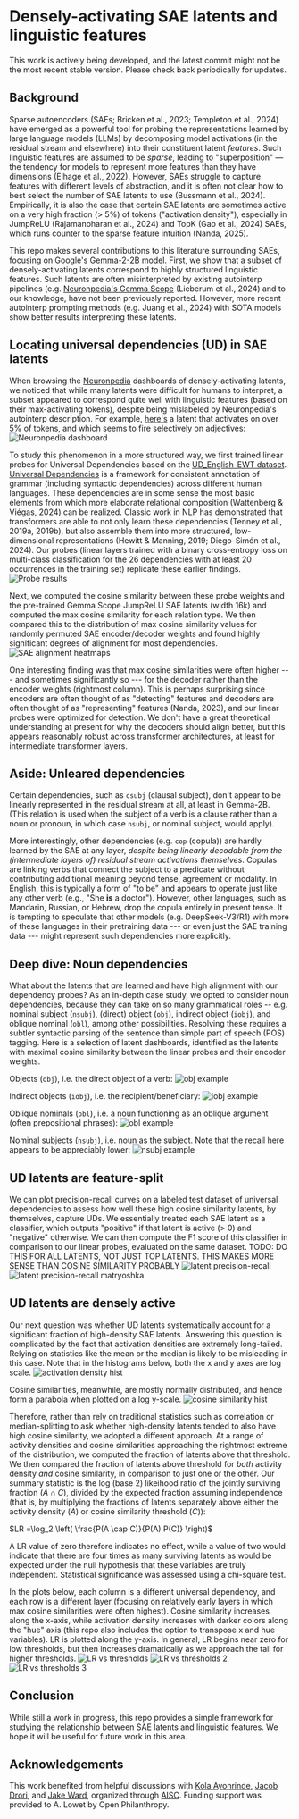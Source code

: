 # Densely-activating SAE latents and linguistic features

This work is actively being developed, and the latest commit might not be the most recent stable version. Please check back periodically for updates.

## Background

Sparse autoencoders (SAEs; Bricken et al., 2023; Templeton et al., 2024) have emerged as a powerful tool for probing the representations learned by large language models (LLMs) by decomposing model activations (in the residual stream and elsewhere) into their constituent latent *features*. Such linguistic features are assumed to be *sparse*, leading to "superposition" — the tendency for models to represent more features than they have dimensions (Elhage et al., 2022). However, SAEs struggle to capture features with different levels of abstraction, and it is often not clear how to best select the number of SAE latents to use (Bussmann et al., 2024). Empirically, it is also the case that certain SAE latents are sometimes active on a very high fraction (> 5%) of tokens ("activation density"), especially in JumpReLU (Rajamanoharan et al., 2024) and TopK (Gao et al., 2024) SAEs, which runs counter to the sparse feature intuition (Nanda, 2025).

This repo makes several contributions to this literature surrounding SAEs, focusing on Google's [Gemma-2-2B model](https://huggingface.co/google/gemma-2-2b). First, we show that a subset of densely-activating latents correspond to highly structured linguistic features. Such latents are often misinterpreted by existing autointerp pipelines (e.g. [Neuronpedia's Gemma Scope](https://www.neuronpedia.org/gemma-scope#main) (Lieberum et al., 2024) and to our knowledge, have not been previously reported. However, more recent autointerp prompting methods (e.g. Juang et al., 2024) with SOTA models show better results interpreting these latents.

<!-- 2. We show that [Matryoshka SAEs](https://github.com/bartbussmann/matryoshka_sae) (Bussmann et al., 2024; Nabeshima, 2024) better isolate these linguistic features. More specifically,latents with high cosine similarity to linguistic features are even more likely to be densely-activating in these Matryoshka SAEs, compared to "vanilla" JumpReLU SAEs. Conversely, there are fewer "uninterpretable" densely-activating latents in Matryoshka SAEs. -->

## Locating universal dependencies (UD) in SAE latents

When browsing the [Neuronpedia](https://www.neuronpedia.org/gemma-scope#main) dashboards of densely-activating latents, we noticed that while many latents were difficult for humans to interpret, a subset appeared to correspond quite well with linguistic features (based on their max-activating tokens), despite being mislabeled by Neuronpedia's autointerp description. For example, [here's](https://www.neuronpedia.org/gemma-2-2b/5-gemmascope-res-16k/11910?embed=true&embedexplanation=true&embedplots=true&embedtest=true) a latent that activates on over 5% of tokens, and which seems to fire selectively on adjectives:
![Neuronpedia dashboard](figures/examples/Neuronpedia_GEMMA-2-2B_5-GEMMASCOPE-RES-16K_11910.png)

To study this phenomenon in a more structured way, we first trained linear probes for Universal Dependencies based on the [UD_English-EWT dataset](https://github.com/UniversalDependencies/UD_English-EWT). [Universal Dependencies](https://universaldependencies.org/) is a framework for consistent annotation of grammar (including syntactic dependencies) across different human languages. These dependencies are in some sense the most basic elements from which more elaborate relational composition (Wattenberg & Viégas, 2024) can be realized. Classic work in NLP has demonstrated that transformers are able to not only learn these dependencies (Tenney et al., 2019a, 2019b), but also assemble them into more structured, low-dimensional representations (Hewitt & Manning, 2019; Diego-Simón et al., 2024). Our probes (linear layers trained with a binary cross-entropy loss on multi-class classification for the 26 dependencies with at least 20 occurrences in the training set) replicate these earlier findings.
![Probe results](figures/evals/eval_tail_results_layers_0-25_ndeps_26.png)

Next, we computed the cosine similarity between these probe weights and the pre-trained Gemma Scope JumpReLU SAE latents (width 16k) and computed the max cosine similarity for each relation type. We then compared this to the distribution of max cosine similarity values for randomly permuted SAE encoder/decoder weights and found highly significant degrees of alignment for most dependencies.
![SAE alignment heatmaps](figures/sae/gemma_scope/similarity_significance_all_layers_tail_trail_min_20.png)

One interesting finding was that max cosine similarities were often higher --- and sometimes significantly so --- for the decoder rather than the encoder weights (rightmost column). This is perhaps surprising since encoders are often thought of as "detecting" features and decoders are often thought of as "representing" features (Nanda, 2023), and our linear probes were optimized for detection. We don't have a great theoretical understanding at present for why the decoders should align better, but this appears reasonably robust across transformer architectures, at least for intermediate transformer layers.

## Aside: Unleared dependencies

Certain dependencies, such as `csubj` (clausal subject), don't appear to be linearly represented in the residual stream at all, at least in Gemma-2B. (This relation is used when the subject of a verb is a clause rather than a noun or pronoun, in which case `nsubj`, or nominal subject, would apply).

More interestingly, other dependencies (e.g. `cop` (copula)) are hardly learned by the SAE at any layer, *despite being linearly decodable from the (intermediate layers of) residual stream activations themselves*. Copulas are linking verbs that connect the subject to a predicate without contributing additional meaning beyond tense, agreement or modality. In English, this is typically a form of "to be" and appears to operate just like any other verb (e.g., "She **is** a doctor"). However, other languages, such as Mandarin, Russian, or Hebrew, drop the copula entirely in present tense. It is tempting to speculate that other models (e.g. DeepSeek-V3/R1) with more of these languages in their pretraining data --- or even just the SAE training data --- might represent such dependencies more explicitly.

## Deep dive: Noun dependencies

What about the latents that *are* learned and have high alignment with our dependency probes? As an in-depth case study, we opted to consider noun dependencies, because they can take on so many grammatical roles -- e.g. nominal subject (`nsubj`), (direct) object (`obj`), indirect object (`iobj`), and oblique nominal (`obl`), among other possibilities. Resolving these requires a subtler syntactic parsing of the sentence than simple part of speech (POS) tagging. Here is a selection of latent dashboards, identified as the latents with maximal cosine similarity between the linear probes and their encoder weights.

Objects (`obj`), i.e. the direct object of a verb:
![obj example](figures/examples/obj2.png)

Indirect objects (`iobj`), i.e. the recipient/beneficiary:
![iobj example](figures/examples/iobj2.png)

Oblique nominals (`obl`), i.e. a noun functioning as an oblique argument (often prepositional phrases):
![obl example](figures/examples/obl2.png)

Nominal subjects (`nsubj`), i.e. noun as the subject. Note that the recall here appears to be appreciably lower:
![nsubj example](figures/examples/nsubj2.png)

## UD latents are feature-split

We can plot precision-recall curves on a labeled test dataset of universal dependencies to assess how well these high cosine similarity latents, by themselves, capture UDs. We essentially treated each SAE latent as a classifier, which outputs "positive" if that latent is active (> 0) and "negative" otherwise. We can then compute the F1 score of this classifier in comparison to our linear probes, evaluated on the same dataset. TODO: DO THIS FOR ALL LATENTS, NOT JUST TOP LATENTS. THIS MAKES MORE SENSE THAN COSINE SIMILARITY PROBABLY
![latent precision-recall](figures/sae/gemma_scope/top_latents_evaluation_tail_trail_min_20.png)
![latent precision-recall matryoshka](figures/sae/matryoshka//top_latents_evaluation_tail_trail_min_20.png)

## UD latents are densely active

Our next question was whether UD latents systematically account for a significant fraction of high-density SAE latents. Answering this question is complicated by the fact that activation densities are extremely long-tailed. Relying on statistics like the mean or the median is likely to be misleading in this case. Note that in the histograms below, both the x and y axes are log scale.
![activation density hist](figures/sparsity/frac_active_hist_tail_trail_min_20.png)

Cosine similarities, meanwhile, are mostly normally distributed, and hence form a parabola when plotted on a log y-scale.
![cosine similarity hist](figures/sae/cosine_sim_distribution_hue_layer_gemma_scope_16_layer_3_8.png)

Therefore, rather than rely on traditional statistics such as correlation or median-splitting to ask whether high-density latents tended to also have high cosine similarity, we adopted a different approach. At a range of activity densities and cosine similarities approaching the rightmost extreme of the distribution, we computed the fraction of latents above that threshold. We then compared the fraction of latents above threshold for *both* activity density *and* cosine similarity, in comparison to just one or the other. Our summary statistic is the log (base 2) likeihood ratio of the jointly surviving fraction ($A \cap C$), divided by the expected fraction assuming independence (that is, by multiplying the fractions of latents separately above either the activity density ($A$) or cosine similarity threshold ($C$)):

$LR =\log_2 \left( \frac{P(A \cap C)}{P(A) P(C)} \right)$

A LR value of zero therefore indicates no effect, while a value of two would indicate that there are four times as many surviving latents as would be expected under the null hypothesis that these variables are truly independent. Statistical significance was assessed using a chi-square test.

In the plots below, each column is a different universal dependency, and each row is a different layer (focusing on relatively early layers in which max cosine similarities were often highest). Cosine similarity increases along the x-axis, while activation density increases with darker colors along the "hue" axis (this repo also includes the option to transpose x and hue variables). LR is plotted along the y-axis. In general, LR begins near zero for low thresholds, but then increases dramatically as we approach the tail for higher thresholds.
![LR vs thresholds](figures/sparsity/xvar_cosine_sim_cutoff_yvar_lr_joint_hue_frac_active_threshold_sae_gemma_scope_16_col_relation_0_7_row_layer_3_8_tail_trail_min_20.png)
![LR vs thresholds 2](figures/sparsity/xvar_cosine_sim_cutoff_yvar_lr_joint_hue_frac_active_threshold_sae_gemma_scope_16_col_relation_7_14_row_layer_3_8_tail_trail_min_20.png)
![LR vs thresholds 3](figures/sparsity/xvar_cosine_sim_cutoff_yvar_lr_joint_hue_frac_active_threshold_sae_gemma_scope_16_col_relation_14_21_row_layer_3_8_tail_trail_min_20.png)

## Conclusion

While still a work in progress, this repo provides a simple framework for studying the relationship between SAE latents and linguistic features. We hope it will be useful for future work in this area.

## Acknowledgements

This work benefited from helpful discussions with [Kola Ayonrinde](https://github.com/koayon), [Jacob Drori](https://github.com/jacobcd52), and [Jake Ward](https://github.com/jnward), organized through [AISC](https://www.aisafety.camp/). Funding support was provided to A. Lowet by Open Philanthropy.
